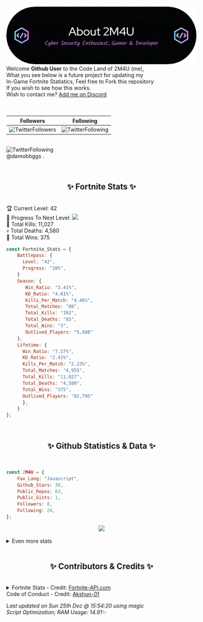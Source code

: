 
  ![Header](./src/github-banner.png)
  <br>
  Welcome **Github User** to the Code Land of 2M4U (me),<br>
  What you see below is a future project for updating my<br>
  In-Game Fortnite Statistics, Feel free to Fork this repository<br>
  If you wish to see how this works.
  <br>
  Wish to contact me? [Add me on Discord](https://tinyurl.com/addmeondiscord)
  <br><br>
  <br>
  
  | Followers  | Following |
  | ---------- |:---------:|
  | ![TwitterFollowers](https://img.shields.io/badge/Twitter%20Followers-85-blue)  | ![TwitterFollowing](https://img.shields.io/badge/Twitter%20Following-286-blue)  |


  <br>![TwitterFollowing](https://img.shields.io/badge/Latest%20Tweet--blue)<br>
  @damobbggs .
   
  <br><h2 align="center"> ✨ Fortnite Stats ✨</h2><br>
  🏆 Current Level: 42<br>
  🎉 Progress To Next Level: ![](https://geps.dev/progress/20)<br>
  🎯 Total Kills: 11,027<br>
  💀 Total Deaths: 4,580<br>
  👑 Total Wins: 375<br>

```js
const Fortnite_Stats = {
    Battlepass: {
      Level: "42",
      Progress: "20%",    
    }
    Season: { 
       Win_Ratio: "3.41%",
       KD_Ratio: "4.61%",
       Kills_Per_Match: "4.46%",
       Total_Matches: "88",
       Total_Kills: "392",
       Total_Deaths: "85",
       Total_Wins: "3",
       Outlived_Players: "5,688"
    },
    Lifetime: {
      Win_Ratio: "7.57%",
      KD_Ratio: "2.41%",
      Kills_Per_Match: "2.23%",
      Total_Matches: "4,955",
      Total_Kills: "11,027",
      Total_Deaths: "4,580",
      Total_Wins: "375",
      Outlived_Players: "82,795"
      },
    }
}; 
```


<br><h2 align="center"> ✨ Github Statistics & Data ✨</h2><br>

```js
const 2M4U = {
    Fav_Lang: "Javascript",
    Github_Stars: 38,
    Public_Repos: 63,
    Public_Gists: 1,
    Followers: 8,
    Following: 24,
}; 
```

<p align="center">
<img src="https://github-readme-streak-stats.herokuapp.com/?user=2M4U&theme=tokyonight">
</p>
<details>
  <summary>
      Even more stats
  </summary>
  <p align="center">
    <img src="https://github-profile-trophy.vercel.app/?username=2M4U&theme=dracula">
    <img src="https://github-readme-stats.vercel.app/api?username=2M4U&theme=tokyonight&count_private=true&show_icons=true&include_all_commits=true">
  </p>
</details>
<br><h2 align="center"> ✨ Contributors & Credits ✨</h2><br>
<details>
  <summary>
      Fortnite Stats - Credit: <a href="https://fortnite-api.com/?utm_source=github.com/2M4U/2M4U">Fortnite-API.com</a><br>
      Code of Conduct - Credit: <a href="https://github.com/Akshun-01">Akshun-01</a>
  </summary>
</details>

<!-- Last updated on Sun Dec 25 2022 15:54:20 GMT+0000 (Coordinated Universal Time) ;-;-->
<i>Last updated on  Sun 25th Dec @ 15:54:20 using magic<br>
Script Optimization; RAM Usage: 14.91</i>✨